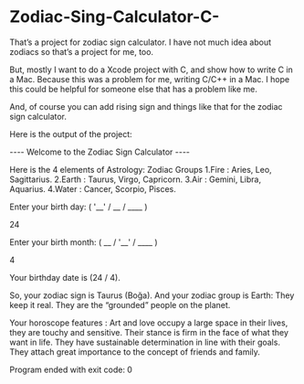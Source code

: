 # Zodiac-Sing-Calculator-C-

That’s a project for zodiac sign calculator. I have not much idea about zodiacs so that’s a project for me, too. 

But, mostly I want to do a Xcode project with C, and show how to write C in a Mac. Because this was a problem for me, writing C/C++ in a Mac. I hope this could be helpful for someone else that has a problem like me. 

And, of course you can add rising sign and things like that for the zodiac sign calculator.


Here is the output of the project:

---- Welcome to the Zodiac Sign Calculator ----

Here is the 4 elements of Astrology: Zodiac Groups
1.Fire : Aries, Leo, Sagittarius.
2.Earth : Taurus, Virgo, Capricorn.
3.Air : Gemini, Libra, Aquarius.
4.Water : Cancer, Scorpio, Pisces.

Enter your birth day: ( '__' / __ / ____ ) 

24

Enter your birth month: ( __ / '__' / ____ ) 

4

Your birthday date is (24 / 4).


So, your zodiac sign is Taurus (Boğa).
And your zodiac group is Earth:
They keep it real. They are the “grounded” people on the planet.


Your horoscope features : Art and love occupy a large space in their lives, they are touchy and sensitive.
Their stance is firm in the face of what they want in life. They have sustainable determination in line with their goals.
They attach great importance to the concept of friends and family.


Program ended with exit code: 0
